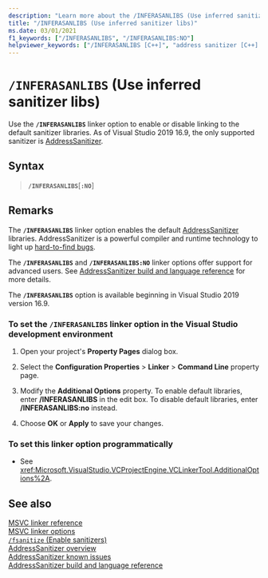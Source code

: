 ```yaml
---
description: "Learn more about the /INFERASANLIBS (Use inferred sanitizer libs) linker option"
title: "/INFERASANLIBS (Use inferred sanitizer libs)"
ms.date: 03/01/2021
f1_keywords: ["/INFERASANLIBS", "/INFERASANLIBS:NO"]
helpviewer_keywords: ["/INFERASANLIBS [C++]", "address sanitizer [C++] linker option"]
---
```

# `/INFERASANLIBS` (Use inferred sanitizer libs)

Use the **`/INFERASANLIBS`** linker option to enable or disable linking to the default sanitizer libraries. As of Visual Studio 2019 16.9, the only supported sanitizer is [AddressSanitizer](../../sanitizers/asan.md).

## Syntax

> **`/INFERASANLIBS`**\[**`:NO`**]

## Remarks

The **`/INFERASANLIBS`** linker option enables the default [AddressSanitizer](../../sanitizers/asan.md) libraries. AddressSanitizer is a powerful compiler and runtime technology to light up [hard-to-find bugs](../../sanitizers/asan.md#error-types).

The **`/INFERASANLIBS`** and **`/INFERASANLIBS:NO`** linker options offer support for advanced users. See [AddressSanitizer build and language reference](../../sanitizers/asan-building.md) for more details.

The **`/INFERASANLIBS`** option is available beginning in Visual Studio 2019 version 16.9.

### To set the **`/INFERASANLIBS`** linker option in the Visual Studio development environment

1. Open your project's **Property Pages** dialog box.

1. Select the **Configuration Properties** > **Linker** > **Command Line** property page.

1. Modify the **Additional Options** property. To enable default libraries, enter **/INFERASANLIBS** in the edit box. To disable default libraries, enter **/INFERASANLIBS:no** instead.

1. Choose **OK** or **Apply** to save your changes.

### To set this linker option programmatically

- See <xref:Microsoft.VisualStudio.VCProjectEngine.VCLinkerTool.AdditionalOptions%2A>.

## See also

[MSVC linker reference](linking.md)\
[MSVC linker options](linker-options.md)\
[`/fsanitize` (Enable sanitizers)](./fsanitize.md)\
[AddressSanitizer overview](../../sanitizers/asan.md)\
[AddressSanitizer known issues](../../sanitizers/asan-known-issues.md)\
[AddressSanitizer build and language reference](../../sanitizers/asan-building.md)
